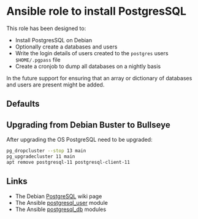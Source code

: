 # Ansible role to install PostgresSQL

This role has been designed to:

* Install PostgresSQL on Debian
* Optionally create a databases and users
* Write the login details of users created to the `postgres` users `$HOME/.pgpass` file
* Create a cronjob to dump all databases on a nightly basis

In the future support for ensuring that an array or dictionary of databases and
users are present might be added.

## Defaults



## Upgrading from Debian Buster to Bullseye

After upgrading the OS PostgreSQL need to be upgraded:

```bash
pg_dropcluster --stop 13 main
pg_upgradecluster 11 main
apt remove postgresql-11 postgresql-client-11
```

## Links

* The Debian [PostgreSQL](https://wiki.debian.org/PostgreSql) wiki page
* The Ansible [postgresql_user](https://docs.ansible.com/ansible/latest/modules/postgresql_user_module.html) module
* The Ansible [postgresql_db](https://docs.ansible.com/ansible/latest/modules/postgresql_db_module.html) modules
